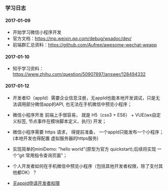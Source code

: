 ### 学习日志
#### 2017-01-09
* 开始学习微信小程序开发
* 官方文档：https://mp.weixin.qq.com/debug/wxadoc/dev/
* 前端群汇总资料：https://github.com/Aufree/awesome-wechat-weapp

#### 2017-01-10
* 知乎学习资料：https://www.zhihu.com/question/50907897/answer/128494332

#### 2017-01-12
* 开发者ID（appId）需要企业信息注册，无appId也能本地开发调试，只是无法调用部分微信app的API, 也无法在手机微信中预览小程序；
* 微信小程序开发 前端上手很容易， 就是 H5（css3 + ES6） + VUE(wx自定义标签, 节点事件在模块脚本定义、执行) 开发；
* 微信小程序需要 https 请求， 得提前准备， 一个appId只能发布一个小程序；(本地开发也得配置 虚拟服务器的https服务)
* 实现简单的miniDemo: "hello world"(原型为官方 quickstart);后续将实现 一个“git 常用指令查询页面”；

* 个人开发者如何在手机微信中预览小程序（包括其他开发者权限，除了支付其他都OK）？
* [无appid申请开发者权限](http://www.wxapp-union.com/forum.php?mod=viewthread&tid=495&extra=page%3D1%26filter%3Dtypeid%26typeid%3D3)
